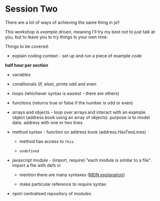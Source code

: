 # Session Two

There are a lot of ways of achieving the same thing in js!!

This workshop is _example driven_, meaning I'll try my best not to just talk at you, but to leave you to try things in your own time.

Things to be covered:

- explain coding context - set up and run a piece of example code

**half hour per section**

- variables

- conditionals (if, else), prints odd and even

- loops (whichever syntax is easiest - there are others)

- functions (returns true or false if the number is odd or even)

- arrays and objects - loop over arrays and interact with an example object (address book using an array of objects). purpose is to model data. address with one or two lines

- method syntax - function on address book (address.HasTwoLines)

  - method has access to `this`

  - `undefined`

- javascript module - (import, require) "each module is similar to a file". import a file with defs in

  - mention there are many syntaxes ([MDN explanation](https://developer.mozilla.org/en-US/docs/Web/JavaScript/Guide/Modules))

  - make particular reference to require syntax

- npm! centralised repository of modules
